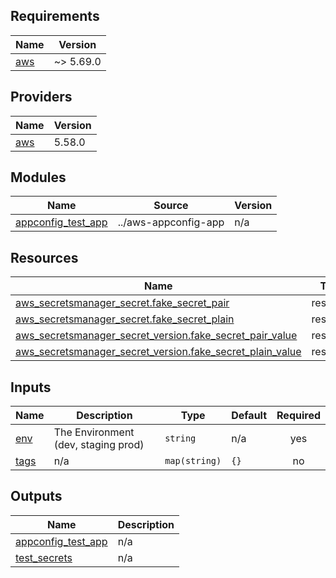 <!-- BEGIN_TF_DOCS -->
## Requirements

| Name | Version |
|------|---------|
| <a name="requirement_aws"></a> [aws](#requirement\_aws) | ~> 5.69.0 |

## Providers

| Name | Version |
|------|---------|
| <a name="provider_aws"></a> [aws](#provider\_aws) | 5.58.0 |

## Modules

| Name | Source | Version |
|------|--------|---------|
| <a name="module_appconfig_test_app"></a> [appconfig\_test\_app](#module\_appconfig\_test\_app) | ../aws-appconfig-app | n/a |

## Resources

| Name | Type |
|------|------|
| [aws_secretsmanager_secret.fake_secret_pair](https://registry.terraform.io/providers/hashicorp/aws/latest/docs/resources/secretsmanager_secret) | resource |
| [aws_secretsmanager_secret.fake_secret_plain](https://registry.terraform.io/providers/hashicorp/aws/latest/docs/resources/secretsmanager_secret) | resource |
| [aws_secretsmanager_secret_version.fake_secret_pair_value](https://registry.terraform.io/providers/hashicorp/aws/latest/docs/resources/secretsmanager_secret_version) | resource |
| [aws_secretsmanager_secret_version.fake_secret_plain_value](https://registry.terraform.io/providers/hashicorp/aws/latest/docs/resources/secretsmanager_secret_version) | resource |

## Inputs

| Name | Description | Type | Default | Required |
|------|-------------|------|---------|:--------:|
| <a name="input_env"></a> [env](#input\_env) | The Environment (dev, staging prod) | `string` | n/a | yes |
| <a name="input_tags"></a> [tags](#input\_tags) | n/a | `map(string)` | `{}` | no |

## Outputs

| Name | Description |
|------|-------------|
| <a name="output_appconfig_test_app"></a> [appconfig\_test\_app](#output\_appconfig\_test\_app) | n/a |
| <a name="output_test_secrets"></a> [test\_secrets](#output\_test\_secrets) | n/a |
<!-- END_TF_DOCS -->